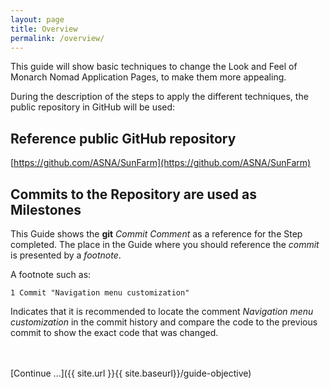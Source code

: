 ```yaml
---
layout: page
title: Overview
permalink: /overview/
---
```


This guide will show basic techniques to change the Look and Feel of Monarch Nomad Application Pages, to make them more appealing.

During the description of the steps to apply the different techniques, the public repository in GitHub will be used:

## Reference public GitHub repository

[https://github.com/ASNA/SunFarm](https://github.com/ASNA/SunFarm)
   

## Commits to the Repository are used as Milestones

This Guide shows the **git** *Commit Comment* as a reference for the Step completed. The place in the Guide where you should reference the *commit* is presented by a *footnote*.

A footnote such as:
~~~
1 Commit "Navigation menu customization"
~~~

Indicates that it is recommended to locate the comment *Navigation menu customization* in the commit history and compare the code to the previous commit to show the exact code that was changed.
<br>
<br>
<br>

[Continue ...]({{ site.url }}{{ site.baseurl}}/guide-objective)